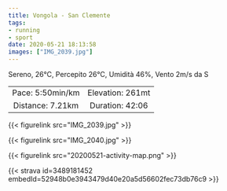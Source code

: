 ```yaml
---
title: Vongola - San Clemente
tags:
- running
- sport
date: 2020-05-21 18:13:58
images: ["IMG_2039.jpg"]
---
```


Sereno, 26°C, Percepito 26°C, Umidità 46%, Vento 2m/s da S

| | |
| :-: | :-: |
| Pace: 5:50min/km | Elevation: 261mt |
| Distance: 7.21km | Duration: 42:06 |

{{< figurelink src="IMG_2039.jpg" >}}

{{< figurelink src="IMG_2040.jpg" >}}


{{< figurelink src="20200521-activity-map.png" >}}


{{< strava id=3489181452 embedId=52948b0e3943479d40e20a5d56602fec73db76c9 >}}
